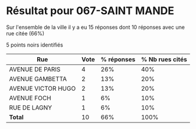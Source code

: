 # Résultat pour 067-SAINT MANDE

Sur l'ensemble de la ville il y a eu 15 réponses dont 10 réponses avec une rue citée (66%)

5 points noirs identifiés

| Rue | Vote | % réponses | % Nb rues cités|
|-----|------|------------|----------------|
| AVENUE DE PARIS | 4 | 26% | 40%|
| AVENUE GAMBETTA | 2 | 13% | 20%|
| AVENUE VICTOR HUGO | 2 | 13% | 20%|
| AVENUE FOCH | 1 | 6% | 10%|
| RUE DE LAGNY | 1 | 6% | 10%|
| **Total** | 10 | 66% | 100%|
